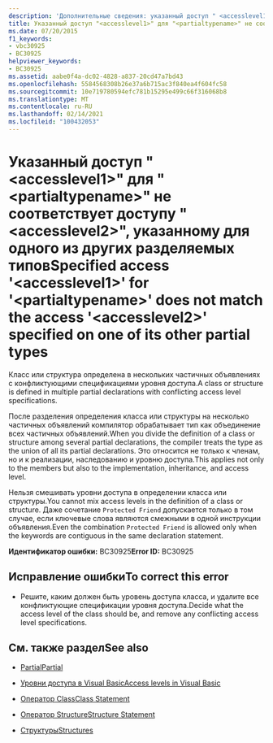 ```yaml
---
description: 'Дополнительные сведения: указанный доступ " <accesslevel1> " для "" <partialtypename> не соответствует доступу "", <accesslevel2> указанному для одного из его других разделяемых типов'
title: Указанный доступ "<accesslevel1>" для "<partialtypename>" не соответствует доступу "<accesslevel2>", указанному для одного из других разделяемых типов
ms.date: 07/20/2015
f1_keywords:
- vbc30925
- BC30925
helpviewer_keywords:
- BC30925
ms.assetid: aabe0f4a-dc02-4828-a837-20cd47a7bd43
ms.openlocfilehash: 5584568308b26e37a6b715ac3f840ea4f604fc58
ms.sourcegitcommit: 10e719780594efc781b15295e499c66f316068b8
ms.translationtype: MT
ms.contentlocale: ru-RU
ms.lasthandoff: 02/14/2021
ms.locfileid: "100432053"
---
```

# <a name="specified-access-accesslevel1-for-partialtypename-does-not-match-the-access-accesslevel2-specified-on-one-of-its-other-partial-types"></a><span data-ttu-id="f2dd1-103">Указанный доступ "\<accesslevel1>" для "\<partialtypename>" не соответствует доступу "\<accesslevel2>", указанному для одного из других разделяемых типов</span><span class="sxs-lookup"><span data-stu-id="f2dd1-103">Specified access '\<accesslevel1>' for '\<partialtypename>' does not match the access '\<accesslevel2>' specified on one of its other partial types</span></span>

<span data-ttu-id="f2dd1-104">Класс или структура определена в нескольких частичных объявлениях с конфликтующими спецификациями уровня доступа.</span><span class="sxs-lookup"><span data-stu-id="f2dd1-104">A class or structure is defined in multiple partial declarations with conflicting access level specifications.</span></span>  
  
 <span data-ttu-id="f2dd1-105">После разделения определения класса или структуры на несколько частичных объявлений компилятор обрабатывает тип как объединение всех частичных объявлений.</span><span class="sxs-lookup"><span data-stu-id="f2dd1-105">When you divide the definition of a class or structure among several partial declarations, the compiler treats the type as the union of all its partial declarations.</span></span> <span data-ttu-id="f2dd1-106">Это относится не только к членам, но и к реализации, наследованию и уровню доступа.</span><span class="sxs-lookup"><span data-stu-id="f2dd1-106">This applies not only to the members but also to the implementation, inheritance, and access level.</span></span>  
  
 <span data-ttu-id="f2dd1-107">Нельзя смешивать уровни доступа в определении класса или структуры.</span><span class="sxs-lookup"><span data-stu-id="f2dd1-107">You cannot mix access levels in the definition of a class or structure.</span></span> <span data-ttu-id="f2dd1-108">Даже сочетание `Protected Friend` допускается только в том случае, если ключевые слова являются смежными в одной инструкции объявления.</span><span class="sxs-lookup"><span data-stu-id="f2dd1-108">Even the combination `Protected Friend` is allowed only when the keywords are contiguous in the same declaration statement.</span></span>  
  
 <span data-ttu-id="f2dd1-109">**Идентификатор ошибки:** BC30925</span><span class="sxs-lookup"><span data-stu-id="f2dd1-109">**Error ID:** BC30925</span></span>  
  
## <a name="to-correct-this-error"></a><span data-ttu-id="f2dd1-110">Исправление ошибки</span><span class="sxs-lookup"><span data-stu-id="f2dd1-110">To correct this error</span></span>  
  
- <span data-ttu-id="f2dd1-111">Решите, каким должен быть уровень доступа класса, и удалите все конфликтующие спецификации уровня доступа.</span><span class="sxs-lookup"><span data-stu-id="f2dd1-111">Decide what the access level of the class should be, and remove any conflicting access level specifications.</span></span>  
  
## <a name="see-also"></a><span data-ttu-id="f2dd1-112">См. также раздел</span><span class="sxs-lookup"><span data-stu-id="f2dd1-112">See also</span></span>

- [<span data-ttu-id="f2dd1-113">Partial</span><span class="sxs-lookup"><span data-stu-id="f2dd1-113">Partial</span></span>](../language-reference/modifiers/partial.md)
- [<span data-ttu-id="f2dd1-114">Уровни доступа в Visual Basic</span><span class="sxs-lookup"><span data-stu-id="f2dd1-114">Access levels in Visual Basic</span></span>](../programming-guide/language-features/declared-elements/access-levels.md)
- [<span data-ttu-id="f2dd1-115">Оператор Class</span><span class="sxs-lookup"><span data-stu-id="f2dd1-115">Class Statement</span></span>](../language-reference/statements/class-statement.md)
- [<span data-ttu-id="f2dd1-116">Оператор Structure</span><span class="sxs-lookup"><span data-stu-id="f2dd1-116">Structure Statement</span></span>](../language-reference/statements/structure-statement.md)

- [<span data-ttu-id="f2dd1-117">Структуры</span><span class="sxs-lookup"><span data-stu-id="f2dd1-117">Structures</span></span>](../programming-guide/language-features/data-types/structures.md)
